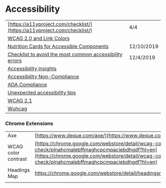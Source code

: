 # Accessibility

|  |  |
| :--- | :--- |
| [https://a11yproject.com/checklist/](https://a11yproject.com/checklist/) | 4/4 |
| [WCAG 2.0 and Link Colors](https://webaim.org/blog/wcag-2-0-and-link-colors/) |  |
| [Nutrition Cards for Accessible Components](https://davatron5000.github.io/a11y-nutrition-cards) | 12/10/2019 |
| [Checklist to avoid the most common accessibility errors](https://www.brucelawson.co.uk/2019/checklist-to-avoid-the-most-common-accessibility-errors/) | 12/4/2019 |
| [Accessibility insights](https://accessibilityinsights.io/) |  |
| [Accessibility Non-Compliance](https://www.telerik.com/blogs/so-youre-being-sued-for-accessibility-non-compliance) |  |
| [ADA Compliance](https://www.interactiveaccessibility.com/services/ada-compliance) |  |
| [Unexpected accessibility tips](https://www.cjcid.com/articles/unexpected-a11y-tips/) |  |
| [WCAG 2.1](https://www.w3.org/TR/WCAG21/) |  |
| [Wuhcag](https://www.wuhcag.com/wcag-checklist/) |  |

### Chrome Extensions

|  |  |
| :--- | :--- |
| Axe | [https://www.deque.com/axe/](https://www.deque.com/axe/) |
| WCAG color contrast | [https://chrome.google.com/webstore/detail/wcag-color-contrast-check/plnahcmalebffmaghcpcmpaciebdhgdf?hl=en](https://chrome.google.com/webstore/detail/wcag-color-contrast-check/plnahcmalebffmaghcpcmpaciebdhgdf?hl=en) |
| Headings Map | https://chrome.google.com/webstore/detail/headingsmap/flbjommegcjonpdmenkdiocclhjacmbi |
|  |  |

